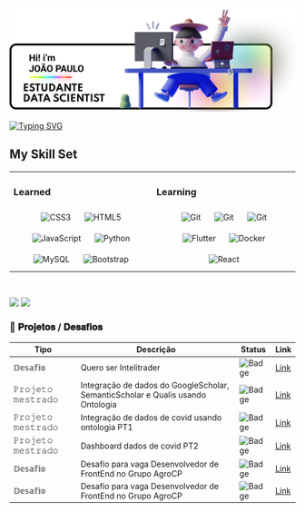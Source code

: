 <img src="https://github.com/JuaoSA/JuaoSA/blob/main/Group%20111.png" alt="Hero image">


[![Typing SVG](https://readme-typing-svg.herokuapp.com?color=000000&lines=OL%C3%81%2C+MEU+NOME+E+JO%C3%83O+PAULO+;BEM+VINDO+AO+MEU+REPOSITORIO)](https://git.io/typing-svg)

## My Skill Set  
<table><tr><td valign="top" width="33%">



### Learned  
<div align="center">  
<img style="margin: 10px" src="https://profilinator.rishav.dev/skills-assets/css3-original-wordmark.svg" alt="CSS3" height="50" />  
<img style="margin: 10px" src="https://profilinator.rishav.dev/skills-assets/html5-original-wordmark.svg" alt="HTML5" height="50" />  
<img style="margin: 10px" src="https://profilinator.rishav.dev/skills-assets/javascript-original.svg" alt="JavaScript" height="50" />  
<img style="margin: 10px" src="https://profilinator.rishav.dev/skills-assets/python-original.svg" alt="Python" height="50" />  
<img style="margin: 10px" src="https://www.svgrepo.com/show/341068/sql.svg" alt="MySQL" height="50" />  
<img style="margin: 10px" src="https://profilinator.rishav.dev/skills-assets/bootstrap-plain.svg" alt="Bootstrap" height="50" />  
</div>

</td><td valign="top" width="33%">



### Learning  
<div align="center">  
<img style="margin: 10px" src="https://profilinator.rishav.dev/skills-assets/git-scm-icon.svg" alt="Git" height="50" />  
<img style="margin: 10px" src="https://www.svgrepo.com/show/354127/numpy.svg" alt="Git" height="50" />  
<img style="margin: 10px" src="https://www.svgrepo.com/show/317043/panda.svg" alt="Git" height="50" />  
<img style="margin: 10px" src="https://profilinator.rishav.dev/skills-assets/flutterio-icon.svg" alt="Flutter" height="50" />  
<img style="margin: 10px" src="https://profilinator.rishav.dev/skills-assets/docker-original-wordmark.svg" alt="Docker" height="50" />  
<img style="margin: 10px" src="https://profilinator.rishav.dev/skills-assets/react-original-wordmark.svg" alt="React" height="50" />  
</div>




</td></tr></table>  

<br/>  




<div> 
  
  <a href = "jaosantosandrade@gmail.com"><img src="https://img.shields.io/badge/-Gmail-%23333?style=for-the-badge&logo=gmail&logoColor=white" target="_blank"></a>
  <a href="https://www.linkedin.com/in//" target="_blank"><img src="https://img.shields.io/badge/-LinkedIn-%230077B5?style=for-the-badge&logo=linkedin&logoColor=white" target="_blank"></a> 
  
### :lock_with_ink_pen: 𝐏𝐫𝐨𝐣𝐞𝐭𝐨𝐬 / 𝐃𝐞𝐬𝐚𝐟𝐢𝐨𝐬
Tipo | Descrição | Status | Link
-----|-------------|--------|------
𝔻𝕖𝕤𝕒𝕗𝕚𝕠  | Quero ser Intelitrader | ![Badge](https://img.shields.io/badge/Status-COMPLETED-LightSeaGreen.svg) | [Link](https://github.com/JsantosAn/quero-ser)
𝙿𝚛𝚘𝚓𝚎𝚝𝚘 𝚖𝚎𝚜𝚝𝚛𝚊𝚍𝚘 | Integração de dados do GoogleScholar, SemanticScholar e Qualis usando Ontologia  | ![Badge](https://img.shields.io/badge/Status-COMPLETED-LightSeaGreen.svg) | [Link](https://github.com/JsantosAn/Projeto_Publicacao)
𝙿𝚛𝚘𝚓𝚎𝚝𝚘 𝚖𝚎𝚜𝚝𝚛𝚊𝚍𝚘 | Integração de dados de covid usando ontologia PT1  | ![Badge](https://img.shields.io/badge/Status-INPROGRESS-yellow.svg) | [Link]()
𝙿𝚛𝚘𝚓𝚎𝚝𝚘 𝚖𝚎𝚜𝚝𝚛𝚊𝚍𝚘 | Dashboard dados de covid PT2  | ![Badge](https://img.shields.io/badge/Status-INPROGRESS-yellow.svg) | [Link]()  
𝔻𝕖𝕤𝕒𝕗𝕚𝕠  | Desafio para vaga Desenvolvedor de FrontEnd no Grupo AgroCP  | ![Badge](https://img.shields.io/badge/Status-COMPLETED-LightSeaGreen.svg) | [Link](https://github.com/JsantosAn/Teste-Programador-FrontEnd)
𝔻𝕖𝕤𝕒𝕗𝕚𝕠  | Desafio para vaga Desenvolvedor de FrontEnd no Grupo AgroCP  | ![Badge](https://img.shields.io/badge/Status-COMPLETED-LightSeaGreen.svg) | [Link](https://github.com/JsantosAn/Desafio-FrontEnd-2021)
<br />
